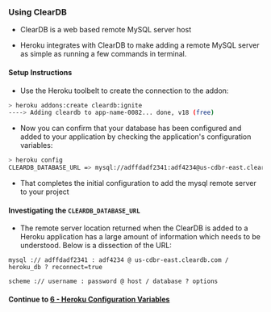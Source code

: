 ### Using ClearDB
* ClearDB is a web based remote MySQL server host
  
* Heroku integrates with ClearDB to make adding a remote MySQL server as simple as running a few commands in terminal.
  
#### Setup Instructions
* Use the Heroku toolbelt to create the connection to the addon:
  
```bash
> heroku addons:create cleardb:ignite
----> Adding cleardb to app-name-0082... done, v18 (free)
```
  
* Now you can confirm that your database has been configured and added to your application by checking the application's configuration variables:
  
```bash
> heroku config
CLEARDB_DATABASE_URL => mysql://adffdadf2341:adf4234@us-cdbr-east.cleardb.com/heroku_db?reconnect=true
```
  
* That completes the initial configuration to add the mysql remote server to your project
  
#### Investigating the `CLEARDB_DATABASE_URL`
* The remote server location returned when the ClearDB is added to a Heroku application has a large amount of information which needs to be understood. Below is a dissection of the URL:
  
`mysql :// adffdadf2341 : adf4234 @ us-cdbr-east.cleardb.com / heroku_db ? reconnect=true`
    
`scheme :// username : password @ host / database ? options`
  
#### Continue to [6 - Heroku Configuration Variables](6_config_vars.md)